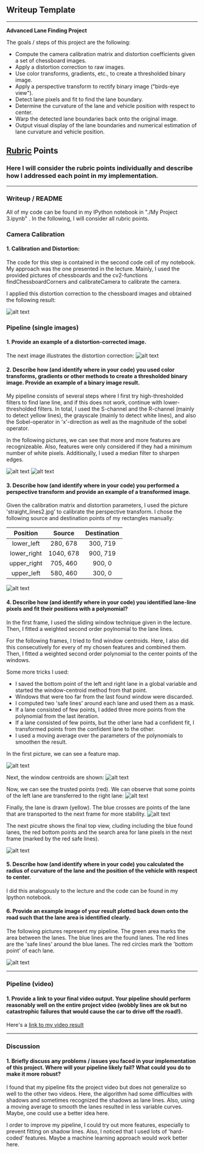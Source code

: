 
## Writeup Template

---

**Advanced Lane Finding Project**

The goals / steps of this project are the following:

* Compute the camera calibration matrix and distortion coefficients given a set of chessboard images.
* Apply a distortion correction to raw images.
* Use color transforms, gradients, etc., to create a thresholded binary image.
* Apply a perspective transform to rectify binary image ("birds-eye view").
* Detect lane pixels and fit to find the lane boundary.
* Determine the curvature of the lane and vehicle position with respect to center.
* Warp the detected lane boundaries back onto the original image.
* Output visual display of the lane boundaries and numerical estimation of lane curvature and vehicle position.

[//]: # (Image References)

[image1]: ./Pics/undistorted_chessboard.PNG "Undistorted"
[image2]: ./Pics/undistorted_lane.PNG "Road Transformed"
[image3]: ./Pics/feature_map1.PNG "Feature Map 1"
[image3b]: ./Pics/feature_map3.PNG "Feature Map 2"
[image4]: ./Pics/perspective_transform.PNG "Warp Example"
[image5]: ./Pics/feature_map1.PNG "Fit Visual 1"
[image5b]: ./Pics/centroids.PNG "Fit Visual 2"
[image5c]: ./Pics/trusted_points.PNG "Fit Visual 3"
[image5d]: ./Pics/detected_lanes.PNG "Fit Visual 4"
[image5e]: ./Pics/top_view1.PNG "Fit Visual 5"
[image6]: ./Pics/complete_pic2.PNG "Output"
[video1]: ./solution_project.mp4 "Video"

## [Rubric](https://review.udacity.com/#!/rubrics/571/view) Points

### Here I will consider the rubric points individually and describe how I addressed each point in my implementation.  

---

### Writeup / README

All of my code can be found in my IPython notebook in "./My Project 3.ipynb" . In the following, I will consider all rubric points.

### Camera Calibration

#### 1. Calibration and Distortion:

The code for this step is contained in the second code cell of my notebook. My approach was the one presented in the lecture. Mainly, I used the provided pictures of chessboards and the cv2-functions findChessboardCorners and calibrateCamera to calibrate the camera.

I applied this distortion correction to the chessboard images and obtained the following result: 

![alt text][image1]


### Pipeline (single images)

#### 1. Provide an example of a distortion-corrected image.

The next image illustrates the distortion correction:
![alt text][image2]

#### 2. Describe how (and identify where in your code) you used color transforms, gradients or other methods to create a thresholded binary image.  Provide an example of a binary image result.

My pipeline consists of several steps where I first try high-thresholded filters to find lane line, and if this does not work, continue with lower-thresholded filters. In total, I used the S-channel and the R-channel (mainly to detect yellow lines), the grayscale (mainly to detect white lines), and also the Sobel-operator in 'x'-direction as well as the magnitude of the sobel operator.

In the following pictures, we can see that more and more features are recognizeable. Also, features were only considered if they had a minimum number of white pixels. Additionally, I used a median filter to sharpen edges.
 
 
![alt text][image3]
![alt text][image3b]

#### 3. Describe how (and identify where in your code) you performed a perspective transform and provide an example of a transformed image.

Given the calibration matrix and distortion parameters, I used the picture 'straight_lines2.jpg' to calibrate the perspective transform. I chose the following source and destination points of my rectangles manually:

Position    | Source        | Destination   | 
:----------:|:-------------:|:-------------:| 
lower_left  | 280, 678      | 300, 719      | 
lower_right | 1040, 678     | 900, 719      |
upper_right | 705, 460      | 900, 0        |
upper_left  | 580, 460      | 300, 0        |


![alt text][image4]

#### 4. Describe how (and identify where in your code) you identified lane-line pixels and fit their positions with a polynomial?

In the first frame, I used the sliding window technique given in the lecture. Then, I fitted a weighted second order poylnomial to the lane lines.

For the following frames, I tried to find window centroids. Here, I also did this consecutively for every of my chosen features and combined them. Then, I fitted a weighted second order polynomial to the center points of the windows.

Some more tricks I used:
- I saved the bottom point of the left and right lane in a global variable and started the window-centroid method from that point.
- Windows that were too far from the last found window were discarded.
- I computed two 'safe lines' around each lane and used them as a mask.
- If a lane consisted of few points, I added three more points from the polynomial from the last iteration.
- If a lane consisted of few points, but the other lane had a confident fit, I transformed points from the confident lane to the other.
- I used a moving average over the parameters of the polynomials to smoothen the result.

In the first picture, we can see a feature map.

![alt text][image5]

Next, the window centroids are shown:
![alt text][image5b]

Now, we can see the trusted points (red). We can observe that some points of the left lane are transferred to the right lane:
![alt text][image5c]

Finally, the lane is drawn (yellow). The blue crosses are points of the lane that are transported to the next frame for more stability.
![alt text][image5d]


The next picutre shows the final top view, cluding including the blue found lanes, the red bottom points and the search area for lane pixels in the next frame (marked by the red safe lines).

![alt text][image5e]



#### 5. Describe how (and identify where in your code) you calculated the radius of curvature of the lane and the position of the vehicle with respect to center.

I did this analogously to the lecture and the code can be found in my Ipython notebook.

#### 6. Provide an example image of your result plotted back down onto the road such that the lane area is identified clearly.

The following pictures represent my pipeline. The green area marks the area between the lanes. The blue lines are the found lanes. The red lines are the 'safe lines' around the blue lanes. The red circles mark the 'bottom point' of each lane.


![alt text][image6]

---

### Pipeline (video)

#### 1. Provide a link to your final video output.  Your pipeline should perform reasonably well on the entire project video (wobbly lines are ok but no catastrophic failures that would cause the car to drive off the road!).

Here's a [link to my video result](./solution_project.mp4)

---

### Discussion

#### 1. Briefly discuss any problems / issues you faced in your implementation of this project.  Where will your pipeline likely fail?  What could you do to make it more robust?

I found that my pipeline fits the project video but does not generalize so well to the other two videos. Here, the algorithm had some difficulties with shadows and sometimes recognized the shadows as lane lines. Also, using a moving average to smooth the lanes resulted in less variable curves. Maybe, one could use a better idea here.

I order to improve my pipeline, I could try out more features, especially to prevent fitting on shadow lines. Also, I noticed that I used lots of 'hard-coded' features. Maybe a machine learning approach would work better here.
